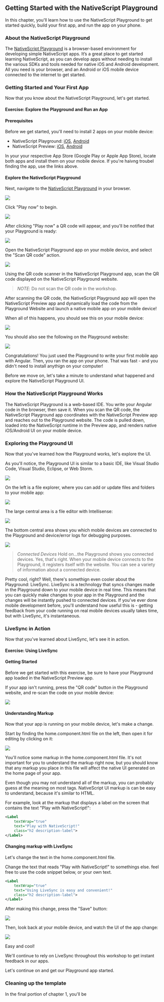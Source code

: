 ## Getting Started with the NativeScript Playground

In this chapter, you'll learn how to use the NativeScript Playground to get started quickly, build your first app, and run the app on your phone.

### About the NativeScript Playground

The [NativeScript Playground](https://play.nativescript.org) is a browser-based environment for developing simple NativeScript apps. It’s a great place to get started learning NativeScript, as you can develop apps without needing to install the various SDKs and tools needed for native iOS and Android development. All you need is your browser, and an Android or iOS mobile device connected to the internet to get started. 

### Getting Started and Your First App

Now that you know about the NativeScript Playground, let's get started.

<h4 class="exercise-start">
    <b>Exercise</b>: Explore the Playground and Run an App
</h4>

#### Prerequisites

Before we get started, you'll need to install 2 apps on your mobile device: 

* NativeScript Playground: [iOS](https://itunes.apple.com/us/app/nativescript-playground/id1263543946?mt=8), [Android](https://play.google.com/store/apps/details?id=org.nativescript.play&hl=en)
* NativeScript Preview: [iOS](https://itunes.apple.com/us/app/nativescript-preview/id1264484702?mt=8), [Android](https://play.google.com/store/apps/details?id=org.nativescript.preview&hl=en)

In your your respective App Store (Google Play or Apple App Store), locate both apps and install them on your mobile device. If you're haivng troubel finding the app, use the links above.

#### Explore the NativeScript Playground

Next, navigate to the [NativeScript Playground](https://play.nativescript.org) in your browser. 

<img src="images/chapter1/playground-1.png" class="img-large" />

Click "Play now" to begin.

<img src="images/chapter1/play-now.png" class="img-small" />

After clicking "Play now" a QR code will appear, and you'll be notified that your Playground is ready:

<img src="images/chapter1/playground-ready.png" class="img-medium" />
 
Open the NativeScript Playground app on your mobile device, and select the "Scan QR code" action.

<img src="images/chapter1/scan-qr.jpg" class="img-small" />

Using the QR code scanner in the NativeScript Playground app, scan the QR code displayed on the NativeScript Playground website. 

> *NOTE*: Do not scan the QR code in the workshop.

After scanning the QR code, the NativeScript Playground app will open the NativeScript Preview app and dynamically load the code from the Playground Website and launch a native mobile app on your mobile device!

When all of this happens, you should see this on your mobile device:

<img src="images/chapter1/play-2.jpg" class="img-small" />

You should also see the following on the Playground website:

<img src="images/chapter1/play-3.png" class="img-large" />

Congratulations! You just used the Playground to write your first mobile app with Angular. Then, you ran the app on your phone. That was fast - and you didn't need to install anythign on your computer!

<div class="exercise-end"></div>

Before we move on, let's take a minute to understand what happened and explore the NativeScript Playground UI.

### How the NativeScript Playground Works

The NativeScript Playground is a web-based IDE. You write your Angular code in the browser, then save it. When you scan the QR code, the NativeScript Playground app coordinates with the NativeScript Preview app and reaches out to the Playground website. The code is pulled down, loaded into the NativeScript runtime in the Preview app, and renders native iOS/Android UI on your mobile device.

### Exploring the Playground UI

Now that you've learned how the Playground works, let's explore the UI.

As you'll notice, the Playground UI is similar to a basic IDE, like Visual Studio Code, Visual Studio, Eclipse, or Web Storm.

<img src="images/chapter1/play-3.png" class="img-large" />

On the left is a file explorer, where you can add or update files and folders to your mobile app:

<img src="images/chapter1/play-4.png" class="img-large" />

The large central area is a file editor with Intellisense:

<img src="images/chapter1/play-5.png" class="img-large" />

The bottom central area shows you which mobile devices are connected to the Playground and device/error logs for debugging purposes.

<img src="images/chapter1/play-6.png" class="img-large" />

> *Connected Devices* Hold on...the Playground shows you connected devices. Yes, that's right. When your mobile device connects to the Playground, it registers itself with the website. You can see a variety of information about a connected device. 

Pretty cool, right? Well, there's somethign even cooler about the Playground: LiveSync. LiveSync is a technology that syncs changes made in the Playground down to your mobile device in real time. This means that you can quickly make changes to your app in the Playground and the changes will be instantly pushed to connected devices. If you've ever done mobile development before, you'll understand how useful this is - getting feedback from your code running on real mobile devices usually takes time, but with LiveSync, it's instantaneous.

### LiveSync in Action

Now that you've learned about LiveSync, let's see it in action. 

<h4 class="exercise-start">
    <b>Exercise</b>: Using LiveSync
</h4>

#### Getting Started

Before we get started with this exercise, be sure to have your Playground app loaded in the NativeScript Preview app.

If your app isn't running, press the "QR code" button in the Playground website, and re-scan the code on your mobile device:

<img src="images/chapter1/qr-code.png" class="img-small" />

#### Understanding Markup

Now that your app is running on your mobile device, let's make a change.

Start by finding the home.component.html file on the left, then open it for editing by clicking on it:

<img src="images/chapter1/home-component.png" class="img-large" />

You'll notice some markup in the home.component.html file. It's not important for you to understand the markup right now, but you should know that any markup you place in this file will affect the native UI generated on the home page of your app.

Even though you may not understand all of the markup, you can probably guess at the meaning on most tags. NativeScript UI markup is can be easy to understand, because it's similar to HTML. 

For example, look at the markup that displays a label on the screen that contains the text "Play with NativeScript!":

```xml
<Label 
    textWrap="true" 
    text="Play with NativeScript!" 
    class="h2 description-label">
</Label>
```

#### Changing markup with LiveSync

Let's change the text in the home.component.html file. 

Change the text that reads "Play with NativeScript!" to somethings else. feel free to use the code snippet below, or your own text.

```xml
<Label 
    textWrap="true" 
    text="Using LiveSync is easy and convenient!" 
    class="h2 description-label">
</Label>
```

After making this change, press the "Save" button:

<img src="images/chapter1/save-button.png" class="img-small" />

Then, look back at your mobile device, and watch the UI of the app change:

<img src="images/chapter1/app-2.jpg" class="img-small" />

Easy and cool! 

We'll continue to rely on LiveSync throughout this workshop to get instant feedback in our apps. 

<div class="exercise-end"></div>

Let's continue on and get our Playground app started.

### Cleaning up the template

In the final portion of chapter 1, you'll be 